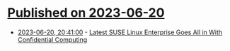 # [Published on 2023-06-20](index.md)

* [2023-06-20, 20:41:00](https://linux.slashdot.org/story/23/06/20/1846203/latest-suse-linux-enterprise-goes-all-in-with-confidential-computing?utm_source=rss1.0mainlinkanon&utm_medium=feed) - [Latest SUSE Linux Enterprise Goes All in With Confidential Computing](https://linux.slashdot.org/story/23/06/20/1846203/latest-suse-linux-enterprise-goes-all-in-with-confidential-computing?utm_source=rss1.0mainlinkanon&utm_medium=feed)
